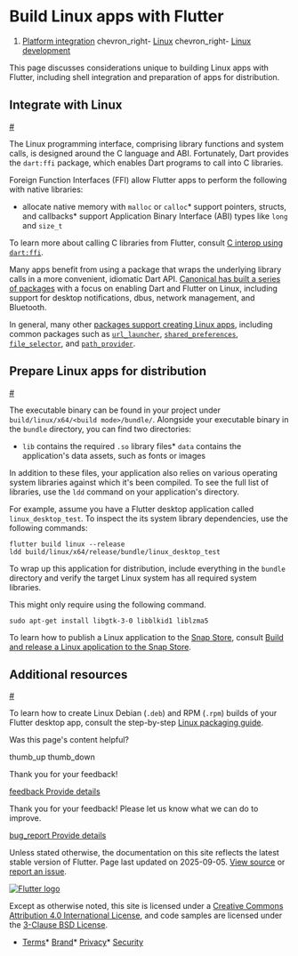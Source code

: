 Build Linux apps with Flutter
=============================

1. [Platform integration](/platform-integration) chevron\_right- [Linux](/platform-integration/linux) chevron\_right- [Linux development](/platform-integration/linux/building)

This page discusses considerations unique to building Linux apps with Flutter, including shell integration and preparation of apps for distribution.

Integrate with Linux
--------------------

[#](#integrate-with-linux)

The Linux programming interface, comprising library functions and system calls, is designed around the C language and ABI. Fortunately, Dart provides the `dart:ffi` package, which enables Dart programs to call into C libraries.

Foreign Function Interfaces (FFI) allow Flutter apps to perform the following with native libraries:

* allocate native memory with `malloc` or `calloc`* support pointers, structs, and callbacks* support Application Binary Interface (ABI) types like `long` and `size_t`

To learn more about calling C libraries from Flutter, consult [C interop using `dart:ffi`](https://dart.dev/guides/libraries/c-interop).

Many apps benefit from using a package that wraps the underlying library calls in a more convenient, idiomatic Dart API. [Canonical has built a series of packages](https://pub.dev/publishers/canonical.com/packages) with a focus on enabling Dart and Flutter on Linux, including support for desktop notifications, dbus, network management, and Bluetooth.

In general, many other [packages support creating Linux apps](https://pub.dev/packages?q=platform%3Alinux), including common packages such as [`url_launcher`](https://pub.dev/packages/url_launcher), [`shared_preferences`](https://pub.dev/packages/shared_preferences), [`file_selector`](https://pub.dev/packages/file_selector), and [`path_provider`](https://pub.dev/packages/path_provider).

Prepare Linux apps for distribution
-----------------------------------

[#](#prepare-linux-apps-for-distribution)

The executable binary can be found in your project under `build/linux/x64/<build mode>/bundle/`. Alongside your executable binary in the `bundle` directory, you can find two directories:

* `lib` contains the required `.so` library files* `data` contains the application's data assets, such as fonts or images

In addition to these files, your application also relies on various operating system libraries against which it's been compiled. To see the full list of libraries, use the `ldd` command on your application's directory.

For example, assume you have a Flutter desktop application called `linux_desktop_test`. To inspect the its system library dependencies, use the following commands:

```
flutter build linux --release
ldd build/linux/x64/release/bundle/linux_desktop_test
```

To wrap up this application for distribution, include everything in the `bundle` directory and verify the target Linux system has all required system libraries.

This might only require using the following command.

```
sudo apt-get install libgtk-3-0 libblkid1 liblzma5
```

To learn how to publish a Linux application to the [Snap Store](https://snapcraft.io/store), consult [Build and release a Linux application to the Snap Store](/deployment/linux).

Additional resources
--------------------

[#](#additional-resources)

To learn how to create Linux Debian (`.deb`) and RPM (`.rpm`) builds of your Flutter desktop app, consult the step-by-step [Linux packaging guide](https://medium.com/@fluttergems/packaging-and-distributing-flutter-desktop-apps-the-missing-guide-part-3-linux-24ef8d30a5b4).

Was this page's content helpful?

thumb\_up thumb\_down

Thank you for your feedback!

 [feedback Provide details](https://github.com/flutter/website/issues/new?template=1_page_issue.yml&&page-url=https://docs.flutter.dev/platform-integration/linux/building/&page-source=https://github.com/flutter/website/tree/main/src/content/platform-integration/linux/building.md)

Thank you for your feedback! Please let us know what we can do to improve.

 [bug\_report Provide details](https://github.com/flutter/website/issues/new?template=1_page_issue.yml&&page-url=https://docs.flutter.dev/platform-integration/linux/building/&page-source=https://github.com/flutter/website/tree/main/src/content/platform-integration/linux/building.md)

Unless stated otherwise, the documentation on this site reflects the latest stable version of Flutter. Page last updated on 2025-09-05. [View source](https://github.com/flutter/website/tree/main/src/content/platform-integration/linux/building.md) or [report an issue](https://github.com/flutter/website/issues/new?template=1_page_issue.yml&&page-url=https://docs.flutter.dev/platform-integration/linux/building/&page-source=https://github.com/flutter/website/tree/main/src/content/platform-integration/linux/building.md "Report an issue with this page").

[![Flutter logo](/assets/images/branding/flutter/logo+text/horizontal/white.svg)](https://flutter.dev)

Except as otherwise noted, this site is licensed under a [Creative Commons Attribution 4.0 International License](https://creativecommons.org/licenses/by/4.0/), and code samples are licensed under the [3-Clause BSD License](https://opensource.org/licenses/BSD-3-Clause).

* [Terms](/tos "Terms of use")* [Brand](/brand "Brand usage guidelines")* [Privacy](https://policies.google.com/privacy "Privacy policy")* [Security](/security "Security philosophy and practices")

   